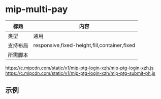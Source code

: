 # mip-multi-pay



标题|内容
----|----
类型|通用
支持布局|responsive,fixed-height,fill,container,fixed
所需脚本|
https://c.mipcdn.com/static/v1/mip-ptg-login-xzh/mip-ptg-login-xzh.js
https://c.mipcdn.com/static/v1/mip-ptg-login-xzh/mip-ptg-submit-ph.js

## 示例


